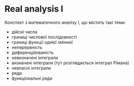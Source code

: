 # Real analysis I
Конспект з математичного аналізу I, що містить такі теми:
- дійсні числа
- границі числової послідовності
- границі функції однієї змінної
- неперервність
- диференційованість
- невизначені інтеграли
- визначені інтеграли (тут розглядається інтеграл Рімана)
- невласні інтеграли
- ряди
- функціональні ряди
